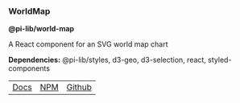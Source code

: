 ### WorldMap

**@pi-lib/world-map**

A React component for an SVG world map chart

**Dependencies:** @pi-lib/styles, d3-geo, d3-selection, react, styled-components

<table>
  <tbody>
    <tr>
      <td><a href="https://pi.lance-taylor.com/?path=/story/molecules-charts-worldmap" target="_blank">Docs</a></td>
      <td><a href="https://www.npmjs.com/package/@pi-lib/world-map?activeTab=readme" target="_blank">NPM</a></td>
      <td><a href="https://github.com/lancerael/pi/tree/main/src/components/molecules/charts/WorldMap" target="_blank">Github</a></td>
    </tr>
  </tbody>
</table>
